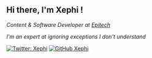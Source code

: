 ## Hi there, I'm Xephi !
<p><em>Content & Software Developer at <a href="https://github.com/Epitech">Epitech</a></em></p>
<p><em>I'm an expert at ignoring exceptions I don't understand</em></p>

[![Twitter: Xephi](https://img.shields.io/twitter/follow/Xephi?style=social)](https://twitter.com/Xephi)
[![GitHub Xephi](https://img.shields.io/github/followers/Xephi?label=follow&style=social)](https://github.com/Xephi)

